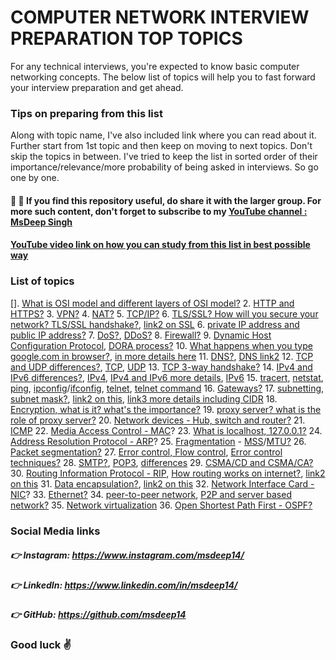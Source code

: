 # COMPUTER NETWORK INTERVIEW PREPARATION TOP TOPICS
For any technical interviews, you're expected to know basic computer networking concepts. The below list of topics will help you to fast forward your interview preparation and get ahead. 

### Tips on preparing from this list
Along with topic name, I've also included link where you can read about it. Further start from 1st topic and then keep on moving to next topics. Don't skip the topics in between. I've tried to keep the list in sorted order of their importance/relevance/more probability of being asked in interviews. So go one by one.

#### :blue_heart: :blue_heart: If you find this repository useful, do share it with the larger group. For more such content, don't forget to subscribe to my [YouTube channel : MsDeep Singh](https://www.youtube.com/channel/UC5GDb4oVOCxUESy0dZOieIw)

#### [YouTube video link on how you can study from this list in best possible way](https://youtu.be/aUVe2pWICZI)


### List of topics
[]. [What is OSI model and different layers of OSI model?](https://www.javatpoint.com/osi-model)
2. [HTTP and HTTPS?](https://www.cloudflare.com/learning/ssl/why-is-http-not-secure/)
3. [VPN?](https://www.kaspersky.com/resource-center/definitions/what-is-a-vpn)
4. [NAT?](https://www.geeksforgeeks.org/network-address-translation-nat/)
5. [TCP/IP?](https://www.javatpoint.com/computer-network-tcp-ip-model)
6. [TLS/SSL? How will you secure your network? TLS/SSL handshake?](https://www.cloudflare.com/learning/ssl/transport-layer-security-tls/), [link2 on SSL](https://www.cloudflare.com/learning/ssl/what-is-an-ssl-certificate/)
6. [private IP address and public IP address?](https://www.geeksforgeeks.org/difference-between-private-and-public-ip-addresses/)
7. [DoS?](https://www.paloaltonetworks.com/cyberpedia/what-is-a-denial-of-service-attack-dos), [DDoS?](https://www.paloaltonetworks.com/cyberpedia/what-is-a-ddos-attack)
8. [Firewall?](https://www.cloudflare.com/learning/security/what-is-a-firewall/)
9. [Dynamic Host Configuration Protocol](https://www.geeksforgeeks.org/dynamic-host-configuration-protocol-dhcp/), [DORA process?](https://www.gns3network.com/what-is-dora-process-in-dhcp/)
10. [What happens when you type google.com in browser?](https://medium.com/@maneesha.wijesinghe1/what-happens-when-you-type-an-url-in-the-browser-and-press-enter-bb0aa2449c1a), [in more details here](https://github.com/alex/what-happens-when/blob/master/README.rst)
11. [DNS?](https://www.cloudflare.com/learning/dns/what-is-dns/), [DNS link2](https://aws.amazon.com/route53/what-is-dns/)
12. [TCP and UDP differences?](javatpoint.com/tcp-vs-udp), [TCP](https://www.khanacademy.org/computing/computers-and-internet/xcae6f4a7ff015e7d:the-internet/xcae6f4a7ff015e7d:transporting-packets/a/transmission-control-protocol--tcp), [UDP](https://www.khanacademy.org/computing/computers-and-internet/xcae6f4a7ff015e7d:the-internet/xcae6f4a7ff015e7d:transporting-packets/a/user-datagram-protocol-udp)
13. [TCP 3-way handshake?](http://www.tcpipguide.com/free/t_TCPConnectionEstablishmentProcessTheThreeWayHandsh-3.htm)
14. [IPv4 and IPv6 differences?](https://www.guru99.com/difference-ipv4-vs-ipv6.html), [IPv4](https://www.geeksforgeeks.org/introduction-and-ipv4-datagram-header/), [IPv4 and IPv6 more details](https://www.cisco.com/en/US/technologies/tk648/tk872/technologies_white_paper0900aecd8054d37d.html), [IPv6](https://www.geeksforgeeks.org/internet-protocol-version-6-ipv6-header/)
15. [tracert](https://docs.microsoft.com/en-us/windows-server/administration/windows-commands/tracert), [netstat](https://docs.microsoft.com/en-us/windows-server/administration/windows-commands/netstat), [ping](https://docs.microsoft.com/en-us/windows-server/administration/windows-commands/ping), [ipconfig](https://docs.microsoft.com/en-us/windows-server/administration/windows-commands/ipconfig)/[ifconfig](https://linux.die.net/man/8/ifconfig), [telnet](https://www.javatpoint.com/computer-network-telnet), [telnet command](https://www.javatpoint.com/linux-telnet-command)
16. [Gateways?](https://www.tutorialspoint.com/what-are-gateways-in-computer-network)
17. [subnetting, subnet mask?](https://www.guru99.com/subnetting-subnet-mask.html), [link2 on this](https://www.cloudflare.com/learning/network-layer/what-is-a-subnet/), [link3 more details including CIDR](https://www.digitalocean.com/community/tutorials/understanding-ip-addresses-subnets-and-cidr-notation-for-networking)
18. [Encryption, what is it? what's the importance?](https://www.javatpoint.com/computer-network-privacy)
19. [proxy server? what is the role of proxy server?](https://www.geeksforgeeks.org/what-is-proxy-server/)
20. [Network devices - Hub, switch and router?](https://www.geeksforgeeks.org/network-devices-hub-repeater-bridge-switch-router-gateways/)
21. [ICMP](https://www.cloudflare.com/learning/ddos/glossary/internet-control-message-protocol-icmp/)
22. [Media Access Control - MAC](https://www.geeksforgeeks.org/introduction-of-mac-address-in-computer-network/)?
23. [What is localhost, 127.0.0.1?](https://www.geeksforgeeks.org/what-is-local-host/)
24. [Address Resolution Protocol - ARP](https://www.geeksforgeeks.org/how-address-resolution-protocol-arp-works/)?
25. [Fragmentation](https://www.geeksforgeeks.org/fragmentation-network-layer/) - [MSS](https://www.cloudflare.com/learning/network-layer/what-is-mss/)/[MTU?](https://www.cloudflare.com/learning/network-layer/what-is-mtu/)
26. [Packet segmentation?](https://en.wikipedia.org/wiki/Packet_segmentation)
27. [Error control, Flow control](https://www.javatpoint.com/data-link-controls), [Error control techniques?](https://www.geeksforgeeks.org/error-control-in-data-link-layer/)
28. [SMTP?](https://www.javatpoint.com/simple-mail-transfer-protocol), [POP3](https://www.javatpoint.com/pop-protocol), [differences](https://www.hostinger.in/tutorials/email/pop3-imap-smtp-protocols-explained-ports)
29. [CSMA/CD and CSMA/CA?](https://www.geeksforgeeks.org/carrier-sense-multiple-access-csma/)
30. [Routing Information Protocol - RIP](https://www.geeksforgeeks.org/routing-information-protocol-rip/), [How routing works on internet?](https://medium.com/@User3141592/how-does-the-internet-work-edc2e22e7eb8), [link2 on this](https://cromwell-intl.com/networking/routing.html)
31. [Data encapsulation?](https://afteracademy.com/blog/what-is-data-encapsulation-and-de-encapsulation-in-networking), [link2 on this](https://docs.oracle.com/cd/E19455-01/806-0916/ipov-32/index.html)
32. [Network Interface Card - NIC](https://www.javatpoint.com/network-interface-card)?
33. [Ethernet?](https://www.geeksforgeeks.org/local-area-network-lan-technologies/)
34. [peer-to-peer network](https://in.indeed.com/career-advice/career-development/peer-to-peer-network), [P2P and server based network?](https://afteracademy.com/blog/what-are-peer-to-peer-networks-and-server-based-networks)
35. [Network virtualization](https://blog.gigamon.com/2018/01/04/network-virtualization-optimize/)
36. [Open Shortest Path First - OSPF?](https://www.javatpoint.com/ospf-protocol)

### Social Media links
##### :point_right: Instagram: https://www.instagram.com/msdeep14/
##### :point_right: LinkedIn: https://www.linkedin.com/in/msdeep14/
##### :point_right: GitHub: https://github.com/msdeep14

### Good luck :v:
